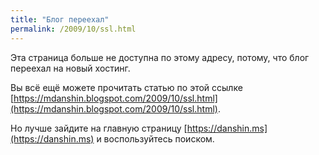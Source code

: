 ```yaml
---
title: "Блог переехал"
permalink: /2009/10/ssl.html
---
```

Эта страница больше не доступна по этому адресу, потому, что блог переехал на новый хостинг.

Вы всё ещё можете прочитать статью по этой ссылке [https://mdanshin.blogspot.com/2009/10/ssl.html](https://mdanshin.blogspot.com/2009/10/ssl.html).

Но лучше зайдите на главную страницу [https://danshin.ms](https://danshin.ms) и воспользуйтесь поиском.
